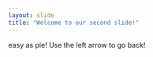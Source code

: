 ```yaml
---
layout: slide
title: "Welcome to our second slide!"
---
```

easy as pie!
Use the left arrow to go back!
